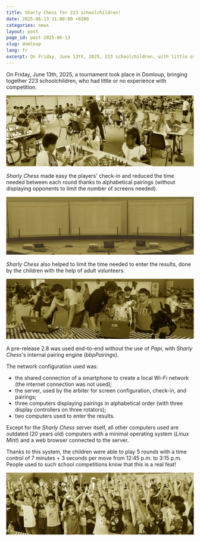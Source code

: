 ```yaml
---
title: Sharly Chess for 223 schoolchildren!
date: 2025-06-13 21:00:00 +0200
categories: news
layout: post
page_id: post-2025-06-13
slug: domloup
lang: fr
excerpt: On Friday, June 13th, 2025, 223 schoolchildren, with little or no experience of competition, played a rapid tournament made possible by the use of Sharly Chess.
---
```


On Friday, June 13th, 2025, a tournament took place in Domloup, bringing together 223 schoolchildren, who had little or no experience with competition.

<img class="screenshot sepia" src="/assets/images/20250613-domloup/20250613-domloup-1.jpg">

_Sharly Chess_ made easy the players' check-in and reduced the time needed between each round thanks to alphabetical pairings (without displaying opponents to limit the number of screens needed).
 
<img class="screenshot sepia" src="/assets/images/20250613-domloup/20250613-domloup-2.jpg">

_Sharly Chess_ also helped to limit the time needed to enter the results, done by the children with the help of adult volunteers.

<img class="screenshot sepia" src="/assets/images/20250613-domloup/20250613-domloup-3.jpg">

A pre-release 2.8 was used end-to-end without the use of _Papi_, with _Sharly Chess_'s internal pairing engine (_bbpPairings_).

The network configuration used was:
- the shared connection of a smartphone to create a local Wi-Fi network (the internet connection was not used);
- the server, used by the arbiter for screen configuration, check-in, and pairings;
- three computers displaying pairings in alphabetical order (with three display controllers on three rotators);
- two computers used to enter the results.

Except for the _Sharly Chess_ server itself, all other computers used are outdated (20 years old) computers with a minimal operating system (_Linux Mint_) and a web browser connected to the server.

Thanks to this system, the children were able to play 5 rounds with a time control of 7 minutes + 3 seconds per move from 12:45 p.m. to 3:15 p.m. People used to such school competitions know that this is a real feat!

<img class="screenshot sepia" src="/assets/images/20250613-domloup/20250613-domloup-4.jpg">
